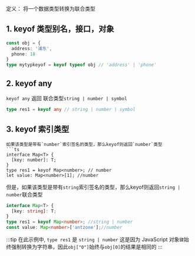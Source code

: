 定义： 将一个数据类型转换为联合类型
## 1. keyof 类型别名，接口，对象

```ts
const obj = {
  address: '浦东',
  phone: 18
}
type mytypkeyof = keyof typeof obj // 'address' | 'phone'
```

## 2. keyof any
`keyof any` 返回 联合类型`string | number | symbol`
```ts
type res1 = keyof any // string | number | symbol
```

## 3. keyof 索引类型
```
如果该类型是带有`number`索引签名的类型，那么keyof则返回`number`类型
```ts
interface Map<T> {
  [key: number]: T;
}
type res1 = keyof Map<number>; // number
let value: Map<number>[1]; //number
```
但是，如果该类型是带有`string`索引签名的类型，那么keyof则返回`string | number`联合类型
```ts
interface Map<T> {
  [key: string]: T;
}
type res1 = keyof Map<number>; //string | number
const value: Map<number>['antzone'];//number
```
:::tip
在此示例中, `type res1` 是 `string | number` 这是因为 JavaScript 对象`键`始终强制转换为字符串，因此`obj["0"]`始终与`obj[0]`的结果是相同的
:::
